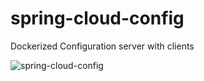 # spring-cloud-config
Dockerized Configuration server with clients

![spring-cloud-config](https://github.com/abhisheksarkar30/spring-cloud-config/actions/workflows/actions-cicd.yml/badge.svg?branch=docker-compose)
